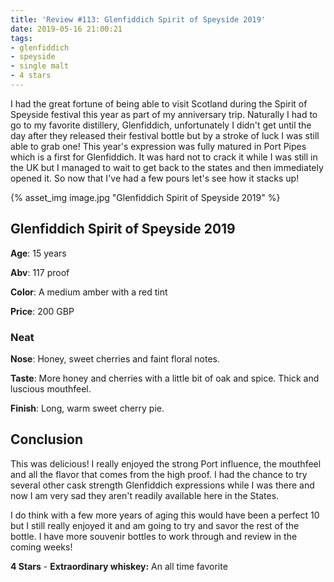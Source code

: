 ```yaml
---
title: 'Review #113: Glenfiddich Spirit of Speyside 2019'
date: 2019-05-16 21:00:21
tags:
- glenfiddich
- speyside
- single malt
- 4 stars
---
```


I had the great fortune of being able to visit Scotland during the Spirit of Speyside festival this year as part of my anniversary trip. Naturally I had to go to my favorite distillery, Glenfiddich, unfortunately I didn't get until the day after they released their festival bottle but by a stroke of luck I was still able to grab one! This year's expression was fully matured in Port Pipes which is a first for Glenfiddich. It was hard not to crack it while I was still in the UK but I managed to wait to get back to the states and then immediately opened it. So now that I've had a few pours let's see how it stacks up!

{% asset_img image.jpg "Glenfiddich Spirit of Speyside 2019" %}

## Glenfiddich Spirit of Speyside 2019
**Age**: 15 years

**Abv**: 117 proof

**Color**: A medium amber with a red tint 

**Price**: 200 GBP

### Neat
**Nose**: Honey, sweet cherries and faint floral notes.  

**Taste**: More honey and cherries with a little bit of oak and spice. Thick and luscious mouthfeel.

**Finish**: Long, warm sweet cherry pie.

## Conclusion
This was delicious! I really enjoyed the strong Port influence, the mouthfeel and all the flavor that comes from the high proof. I had the chance to try several other cask strength Glenfiddich expressions while I was there and now I am very sad they aren't readily available here in the States. 

I do think with a few more years of aging this would have been a perfect 10 but I still really enjoyed it and am going to try and savor the rest of the bottle. I have more souvenir bottles to work through and review in the coming weeks!

**4 Stars** - **Extraordinary whiskey:** An all time favorite
